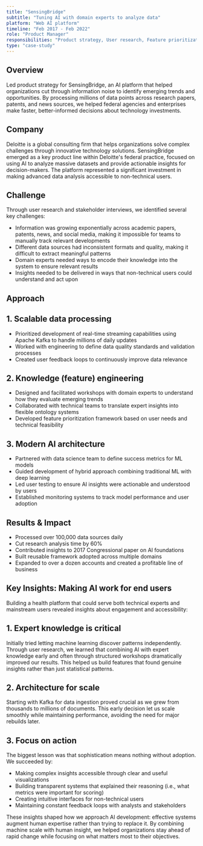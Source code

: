 ```yaml
---
title: "SensingBridge"
subtitle: "Tuning AI with domain experts to analyze data"
platform: "Web AI platform"
timeline: "Feb 2017 - Feb 2022"
role: "Product Manager"
responsibilities: "Product strategy, User research, Feature prioritization, Technical roadmap, Go to market"
type: "case-study"
---
```


## Overview

Led product strategy for SensingBridge, an AI platform that helped organizations cut through information noise to identify emerging trends and opportunities. By processing millions of data points across research papers, patents, and news sources, we helped federal agencies and enterprises make faster, better-informed decisions about technology investments.

## Company

Deloitte is a global consulting firm that helps organizations solve complex challenges through innovative technology solutions. SensingBridge emerged as a key product line within Deloitte's federal practice, focused on using AI to analyze massive datasets and provide actionable insights for decision-makers. The platform represented a significant investment in making advanced data analysis accessible to non-technical users.

## Challenge

Through user research and stakeholder interviews, we identified several key challenges:

- Information was growing exponentially across academic papers, patents, news, and social media, making it impossible for teams to manually track relevant developments
- Different data sources had inconsistent formats and quality, making it difficult to extract meaningful patterns 
- Domain experts needed ways to encode their knowledge into the system to ensure relevant results
- Insights needed to be delivered in ways that non-technical users could understand and act upon


## Approach

## 1. Scalable data processing
- Prioritized development of real-time streaming capabilities using Apache Kafka to handle millions of daily updates
- Worked with engineering to define data quality standards and validation processes
- Created user feedback loops to continuously improve data relevance

## 2. Knowledge (feature) engineering
- Designed and facilitated workshops with domain experts to understand how they evaluate emerging trends
- Collaborated with technical teams to translate expert insights into flexible ontology systems
- Developed feature prioritization framework based on user needs and technical feasibility

## 3. Modern AI architecture
- Partnered with data science team to define success metrics for ML models
- Guided development of hybrid approach combining traditional ML with deep learning
- Led user testing to ensure AI insights were actionable and understood by users
- Established monitoring systems to track model performance and user adoption

## Results & Impact
- Processed over 100,000 data sources daily
- Cut research analysis time by 60%
- Contributed insights to 2017 Congressional paper on AI foundations
- Built reusable framework adopted across multiple domains
- Expanded to over a dozen accounts and created a profitable line of business

## Key Insights: Making AI work for end users

Building a health platform that could serve both technical experts and mainstream users revealed insights about engagement and accessibility:

## 1. Expert knowledge is critical
Initially tried letting machine learning discover patterns independently. Through user research, we learned that combining AI with expert knowledge early and often through structured workshops dramatically improved our results. This helped us build features that found genuine insights rather than just statistical patterns.

## 2. Architecture for scale
Starting with Kafka for data ingestion proved crucial as we grew from thousands to millions of documents. This early decision let us scale smoothly while maintaining performance, avoiding the need for major rebuilds later.

## 3. Focus on action
The biggest lesson was that sophistication means nothing without adoption. We succeeded by:
- Making complex insights accessible through clear and useful visualizations
- Building transparent systems that explained their reasoning (i.e., what metrics were important for scoring)
- Creating intuitive interfaces for non-technical users
- Maintaining constant feedback loops with analysts and stakeholders

These insights shaped how we approach AI development: effective systems augment human expertise rather than trying to replace it. By combining machine scale with human insight, we helped organizations stay ahead of rapid change while focusing on what matters most to their objectives.